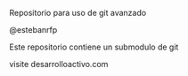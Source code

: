 Repositorio para uso de git avanzado

@estebanrfp


Este repositorio contiene un submodulo de git

visite desarrolloactivo.com
